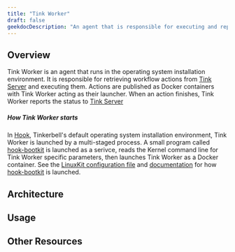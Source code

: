 ```yaml
---
title: "Tink Worker"
draft: false
geekdocDescription: "An agent that is responsible for executing and reporting on workflows."
---
```


## Overview

Tink Worker is an agent that runs in the operating system installation environment.
It is responsible for retrieving workflow actions from [Tink Server] and executing them.
Actions are published as Docker containers with Tink Worker acting as their launcher.
When an action finishes, Tink Worker reports the status to [Tink Server]

##### How Tink Worker starts

In [Hook], Tinkerbell's default operating system installation environment, Tink Worker is launched by a multi-staged process. A small program called [hook-bootkit] is launched as a serivce, reads the Kernel command line for Tink Worker specific parameters, then launches Tink Worker as a Docker container. See the [LinuxKit configuration file][hook-bootkit-service] and [documentation][linuxkit] for how [hook-bootkit] is launched.

## Architecture

## Usage

## Other Resources

[hook]: /docs/additionalcomponents/hookOS
[tink server]: /docs/services/tink-server
[hook-bootkit]: https://github.com/tinkerbell/hook/tree/main/hook-bootkit
[hook-bootkit-service]: https://github.com/tinkerbell/hook/blob/main/hook.yaml#L53
[linuxkit]: https://github.com/linuxkit/linuxkit